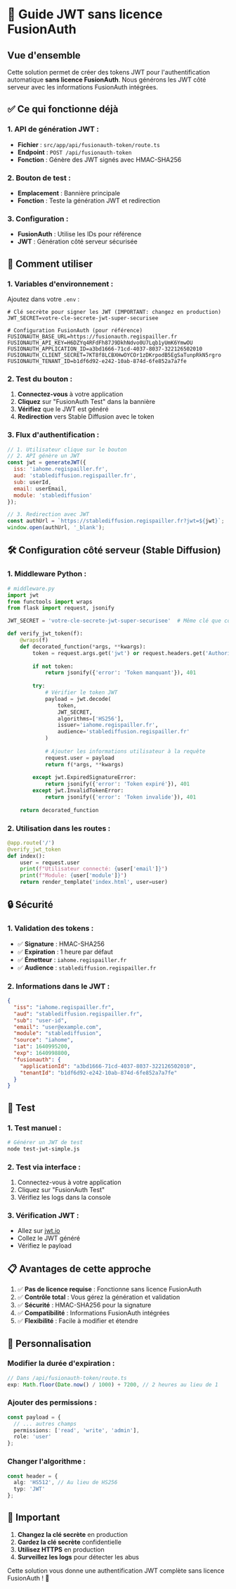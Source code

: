 # 🔐 Guide JWT sans licence FusionAuth

## Vue d'ensemble

Cette solution permet de créer des tokens JWT pour l'authentification automatique **sans licence FusionAuth**. Nous générons les JWT côté serveur avec les informations FusionAuth intégrées.

## ✅ Ce qui fonctionne déjà

### **1. API de génération JWT** :
- **Fichier** : `src/app/api/fusionauth-token/route.ts`
- **Endpoint** : `POST /api/fusionauth-token`
- **Fonction** : Génère des JWT signés avec HMAC-SHA256

### **2. Bouton de test** :
- **Emplacement** : Bannière principale
- **Fonction** : Teste la génération JWT et redirection

### **3. Configuration** :
- **FusionAuth** : Utilise les IDs pour référence
- **JWT** : Génération côté serveur sécurisée

## 🚀 Comment utiliser

### **1. Variables d'environnement** :

Ajoutez dans votre `.env` :
```env
# Clé secrète pour signer les JWT (IMPORTANT: changez en production)
JWT_SECRET=votre-cle-secrete-jwt-super-securisee

# Configuration FusionAuth (pour référence)
FUSIONAUTH_BASE_URL=https://fusionauth.regispailler.fr
FUSIONAUTH_API_KEY=H6DZYq4RFdFh87J9DkhNdvo0U7Lqb1yUmK6YmwOU
FUSIONAUTH_APPLICATION_ID=a3bd1666-71cd-4037-8037-322126502010
FUSIONAUTH_CLIENT_SECRET=7KT8f8LCBXHwOYCOr1zDKrpodB5EgSaTunpRkN5rgro
FUSIONAUTH_TENANT_ID=b1df6d92-e242-10ab-874d-6fe852a7a7fe
```

### **2. Test du bouton** :

1. **Connectez-vous** à votre application
2. **Cliquez** sur "FusionAuth Test" dans la bannière
3. **Vérifiez** que le JWT est généré
4. **Redirection** vers Stable Diffusion avec le token

### **3. Flux d'authentification** :

```javascript
// 1. Utilisateur clique sur le bouton
// 2. API génère un JWT
const jwt = generateJWT({
  iss: 'iahome.regispailler.fr',
  aud: 'stablediffusion.regispailler.fr',
  sub: userId,
  email: userEmail,
  module: 'stablediffusion'
});

// 3. Redirection avec JWT
const authUrl = `https://stablediffusion.regispailler.fr?jwt=${jwt}`;
window.open(authUrl, '_blank');
```

## 🛠️ Configuration côté serveur (Stable Diffusion)

### **1. Middleware Python** :

```python
# middleware.py
import jwt
from functools import wraps
from flask import request, jsonify

JWT_SECRET = 'votre-cle-secrete-jwt-super-securisee'  # Même clé que côté client

def verify_jwt_token(f):
    @wraps(f)
    def decorated_function(*args, **kwargs):
        token = request.args.get('jwt') or request.headers.get('Authorization')
        
        if not token:
            return jsonify({'error': 'Token manquant'}), 401
        
        try:
            # Vérifier le token JWT
            payload = jwt.decode(
                token, 
                JWT_SECRET,
                algorithms=['HS256'],
                issuer='iahome.regispailler.fr',
                audience='stablediffusion.regispailler.fr'
            )
            
            # Ajouter les informations utilisateur à la requête
            request.user = payload
            return f(*args, **kwargs)
            
        except jwt.ExpiredSignatureError:
            return jsonify({'error': 'Token expiré'}), 401
        except jwt.InvalidTokenError:
            return jsonify({'error': 'Token invalide'}), 401
    
    return decorated_function
```

### **2. Utilisation dans les routes** :

```python
@app.route('/')
@verify_jwt_token
def index():
    user = request.user
    print(f"Utilisateur connecté: {user['email']}")
    print(f"Module: {user['module']}")
    return render_template('index.html', user=user)
```

## 🔒 Sécurité

### **1. Validation des tokens** :
- ✅ **Signature** : HMAC-SHA256
- ✅ **Expiration** : 1 heure par défaut
- ✅ **Émetteur** : `iahome.regispailler.fr`
- ✅ **Audience** : `stablediffusion.regispailler.fr`

### **2. Informations dans le JWT** :
```json
{
  "iss": "iahome.regispailler.fr",
  "aud": "stablediffusion.regispailler.fr",
  "sub": "user-id",
  "email": "user@example.com",
  "module": "stablediffusion",
  "source": "iahome",
  "iat": 1640995200,
  "exp": 1640998800,
  "fusionauth": {
    "applicationId": "a3bd1666-71cd-4037-8037-322126502010",
    "tenantId": "b1df6d92-e242-10ab-874d-6fe852a7a7fe"
  }
}
```

## 🧪 Test

### **1. Test manuel** :

```bash
# Générer un JWT de test
node test-jwt-simple.js
```

### **2. Test via interface** :
1. Connectez-vous à votre application
2. Cliquez sur "FusionAuth Test"
3. Vérifiez les logs dans la console

### **3. Vérification JWT** :
- Allez sur [jwt.io](https://jwt.io/)
- Collez le JWT généré
- Vérifiez le payload

## 📋 Avantages de cette approche

1. ✅ **Pas de licence requise** : Fonctionne sans licence FusionAuth
2. ✅ **Contrôle total** : Vous gérez la génération et validation
3. ✅ **Sécurité** : HMAC-SHA256 pour la signature
4. ✅ **Compatibilité** : Informations FusionAuth intégrées
5. ✅ **Flexibilité** : Facile à modifier et étendre

## 🔧 Personnalisation

### **Modifier la durée d'expiration** :
```typescript
// Dans /api/fusionauth-token/route.ts
exp: Math.floor(Date.now() / 1000) + 7200, // 2 heures au lieu de 1
```

### **Ajouter des permissions** :
```typescript
const payload = {
  // ... autres champs
  permissions: ['read', 'write', 'admin'],
  role: 'user'
};
```

### **Changer l'algorithme** :
```typescript
const header = {
  alg: 'HS512', // Au lieu de HS256
  typ: 'JWT'
};
```

## 🚨 Important

1. **Changez la clé secrète** en production
2. **Gardez la clé secrète** confidentielle
3. **Utilisez HTTPS** en production
4. **Surveillez les logs** pour détecter les abus

Cette solution vous donne une authentification JWT complète sans licence FusionAuth ! 🎉 